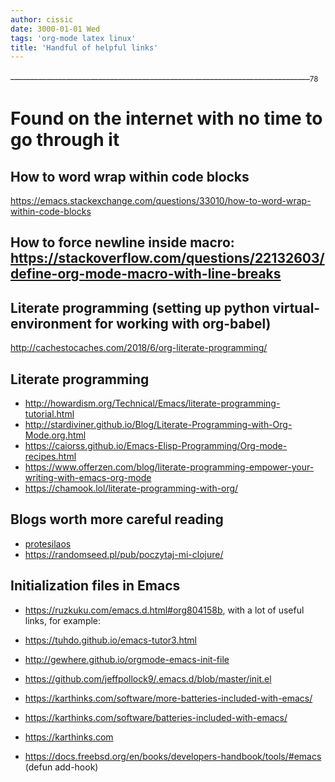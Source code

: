 ```yaml
---
author: cissic
date: 3000-01-01 Wed
tags: 'org-mode latex linux'
title: 'Handful of helpful links'
---
```

 \_\_\_\_\_\_\_\_\_\_\_\_\_\_\_\_\_\_\_\_\_\_\_\_\_\_\_\_\_\_\_\_\_\_\_\_\_\_\_\_\_\_\_\_\_\_\_\_\_\_\_\_\_\_\_\_\_\_\_\_\_\_\_\_\_\_\_\_\_\_\_\_\_\_\_<sub>78</sub>


# Found on the internet with no time to go through it


## How to word wrap within code blocks

<https://emacs.stackexchange.com/questions/33010/how-to-word-wrap-within-code-blocks>


## How to force newline inside macro: <https://stackoverflow.com/questions/22132603/define-org-mode-macro-with-line-breaks>


## Literate programming (setting up python virtual-environment for working with org-babel)

<http://cachestocaches.com/2018/6/org-literate-programming/>


## Literate programming

-   <http://howardism.org/Technical/Emacs/literate-programming-tutorial.html>
-   <http://stardiviner.github.io/Blog/Literate-Programming-with-Org-Mode.org.html>
-   <https://caiorss.github.io/Emacs-Elisp-Programming/Org-mode-recipes.html>
-   <https://www.offerzen.com/blog/literate-programming-empower-your-writing-with-emacs-org-mode>
-   <https://chamook.lol/literate-programming-with-org/>


## Blogs worth more careful reading

-   [protesilaos](https://protesilaos.com)
-   <https://randomseed.pl/pub/poczytaj-mi-clojure/>


## Initialization files in Emacs

-   <https://ruzkuku.com/emacs.d.html#org804158b>, with a lot of useful links, for example:
-   <https://tuhdo.github.io/emacs-tutor3.html>
-   <http://gewhere.github.io/orgmode-emacs-init-file>

-   <https://github.com/jeffpollock9/.emacs.d/blob/master/init.el>
-   <https://karthinks.com/software/more-batteries-included-with-emacs/>
-   <https://karthinks.com/software/batteries-included-with-emacs/>
-   <https://karthinks.com>
-   <https://docs.freebsd.org/en/books/developers-handbook/tools/#emacs> (defun add-hook)


## 

